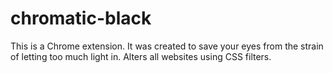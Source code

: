 # chromatic-black
This is a Chrome extension. It was created to save your eyes from the strain of letting too much light in. Alters all websites using CSS filters. 
